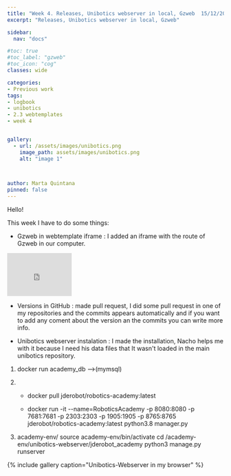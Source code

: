 ```yaml
---
title: "Week 4. Releases, Unibotics webserver in local, Gzweb  15/12/2020"
excerpt: "Releases, Unibotics webserver in local, Gzweb"

sidebar:
  nav: "docs"

#toc: true
#toc_label: "gzweb"
#toc_icon: "cog"
classes: wide

categories:
- Previous work
tags:
- logbook
- unibotics
- 2.3 webtemplates
- week 4


gallery:
  - url: /assets/images/unibotics.png
    image_path: assets/images/unibotics.png
    alt: "image 1"
    


author: Marta Quintana
pinned: false
---
```


Hello!

This week I have to do some things:

-  Gzweb in webtemplate iframe : I added an iframe with the route of Gzweb in our computer.
<iframe width="150" height="100" src="https://youtube.com/embed/kxuV7EMrbVk" frameborder="0" allow="autoplay; encrypted-media" allowfullscreen></iframe>

- Versions in GitHub : made pull request, I did some pull request in one of my repositories and the commits appears automatically and if you want to add any coment about the version an the commits you can write more info.
 
- Unibotics webserver instalation : I made the installation, Nacho helps me with it because I need his data files that It wasn't loaded in the main unibotics repository. 
1) docker run academy_db -->(mymsql)


2) - docker pull jderobot/robotics-academy:latest
    
   - docker run -it --name=RoboticsAcademy -p 8080:8080 -p 7681:7681 -p 2303:2303 -p 1905:1905 -p 8765:8765 jderobot/robotics-academy:latest python3.8 manager.py
   
   
3) academy-env/ source academy-env/bin/activate
   cd /academy-env/unibotics-webserver/jderobot_academy
   python3 manage.py runserver

{% include gallery caption="Unibotics-Webserver in my browser" %}
